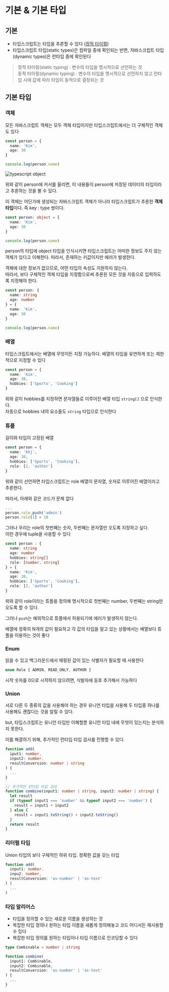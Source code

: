 # 기본 & 기본 타입
## 기본
- 타입스크립트는 타입을 추론할 수 있다 ([정적 타이핑](https://poiemaweb.com/typescript-typing))
- 타입스크립트 타입(static types)은 컴파일 중에 확인되는 반면, 자바스크립트 타입(dynamic types)은 런타임 중에 확인된다

> 정적 타이핑(static typing) : 변수의 타입을 명시적으로 선언하는 것<br />
동적 타이핑(dynamic typing) : 변수의 타입을 명시적으로 선언하지 않고 런타임 시에 값에 따라 타입이 동적으로 결정되는 것

## 기본 타입
### 객체
모든 자바스크립트 객체는 모두 객체 타입이지만 타입스크립트에서는 더 구체적인 객체도 있다

```typescript
const person = {
  name: 'Kim',
  age: 30
}

console.log(person.name)
```
![typescript object](https://user-images.githubusercontent.com/41367134/191870296-bfcfb5fb-9239-45c7-947c-88aad14be128.png)

위와 같이 person에 커서를 올리면, 이 내용들이 person에 저장된 데이터의 타입이라고 추론하는 것을 볼 수 있다.<br/>

이 객체는 어딘가에 생성되는 자바스크립트 객체가 아니라 타입스크립트가 추론한 **객체 타입**이다. 즉 key : type 쌍이다.

```typescript
const person: object = {
  name: 'Kim',
  age: 30
}

console.log(person.name)
```

person의 타입에 object 타입을 인식시키면 타입스크립트는 어떠한 정보도 주지 않는 객체가 있다고 이해한다. 따라서, 존재하는 키값이지만 에러가 발생한다.

객체에 대한 정보가 없으므로, 어떤 타입의 속성도 지원하지 않는다.<br />
따라서, 보다 구체적인 객체 타입을 지정함으로써 추론된 모든 것을 자동으로 입력하도록 지정해야 한다.

```typescript
const person: {
  name: string
  age: number
} = {
  name: 'Kim',
  age: 30
}

console.log(person.name)
```

### 배열
타입스크립트에서는 배열에 무엇이든 지정 가능하다. 배열의 타입을 유연하게 또는 제한적으로 지정할 수 있다

```typescript
const person = {
  name: 'Kim',
  age: 30,
  hobbies: ['Sports', 'Cooking']
}
```

위와 같이 hobbies를 지정하면 문자열들로 이루어진 배열 타입 `string[]` 으로 인식한다. <br />
자동으로 hobbies 내의 요소들도 `string` 타입으로 인식한다

### 튜플
길이와 타입이 고정된 배열

```typescript
const person = {
  name: 'khj',
  age: 30,
  hobbies: ['Sports', 'Cooking'],
  role: [2, 'author']
}
```

위와 같이 선언하면 타입스크립트는 role 배열이 문자열, 숫자로 이루어진 배열이라고 추론한다.<br />

따라서, 아래와 같은 코드가 문제 없다
```typescript
...
person.role.push('admin')
person.role[1] = 10
```

그러나 우리는 role의 첫번째는 숫자, 두번째는 문자열만 오도록 지정하고 싶다.<br />
이런 경우에 tuple을 사용할 수 있다

```typescript
const person : {
  name: string
  age: number
  hobbies: string[]
  role: [number, string]
} = {
  name: 'Kim',
  age: 30,
  hobbies: ['Sports', 'Cooking'],
  role: [2, 'author']
}
```

위와 같이 role이라는 튜플을 정의해 명시적으로 첫번째는 number, 두번째는 string만 오도록 할 수 있다.<br />

그러나 `push`는 예외적으로 튜플에서 허용되기에 에러가 발생하지 않는다.<br />

배열에 정확히 N개의 값이 필요하고 각 값의 타입을 알고 있는 상황에서는 배열보다 튜플을 이용하는 것이 좋다

### Enum
읽을 수 있고 백그라운드에서 매핑된 값이 있는 식별자가 필요할 때 사용한다

```typescript
enum Role { ADMIN, READ_ONLY, AUTHOR }
```

시작 숫자를 0으로 시작하지 않으려면, 식발자에 등호 추가해서 가능하다

### Union
서로 다른 두 종류의 값을 사용해야 하는 경우 유니언 타입을 사용해 두 타입중 하나를 사용해도 괜찮다는 것을 알릴 수 있다.

but, 타입스크립트는 유니언 타입만 이해할뿐 유니언 타입 내에 무엇이 있는지는 분석하지 못한다.

이를 해결하기 위해, 추가적인 런타입 타입 검사를 진행할 수 있다.

```typescript
function add(
  iput1: number,
  input2: number,
  resultConversion: number | string
) {
  ...
}
```

```typescript
// 추가적인 런타입 타입 검사
function combine(input1: number | string, input2: number | string) {
  let result
  if (typeof input1 === 'number' && typeof input2 === 'number') {
    result = input1 + input2
  } else {
    result = input1.toString() + input2.toString()
  }
  return result
}
```

### 리터럴 타입
Union 타입의 보다 구체적인 하위 타입. 정확한 값을 갖는 타입

```typescript
function add(
  input1: number.
  inpu2: number,
  resultConversion: 'as-number' | 'as-text'
) (
  ...
)
```

### 타입 알리어스
- 타입을 정의할 수 있는 새로운 이름을 생성하는 것
- 복잡한 타입 정의나 원하는 타입 이름을 새롭게 정의해놓고 코드 어디서든 재사용할 수 있다
- 복잡한 타입 정의를 원하는 타입이나 타입 이름으로 인코딩할 수 있다

```typescript
type Combinable = number | string

function combine(
  input1: Combinable,
  input2: Combinable,
  resultConversion: 'as-number' | 'as-text'
) {
  ...
}